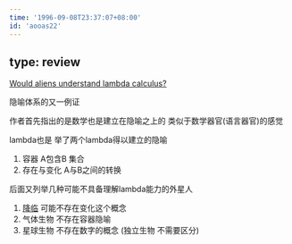 ```yaml
---
time: '1996-09-08T23:37:07+08:00'
id: 'aooas22'
---
```


type: review
---
[Would aliens understand lambda calculus?](http://tomasp.net/blog/2018/alien-lambda-calculus/)

隐喻体系的又一例证

作者首先指出的是数学也是建立在隐喻之上的 类似于数学器官(语言器官)的感觉

lambda也是
举了两个lambda得以建立的隐喻
1. 容器 A包含B 集合
2. 存在与变化 A与B之间的转换

后面又列举几种可能不具备理解lambda能力的外星人
1. [降临](https://movie.douban.com/subject/21324900/) 可能不存在变化这个概念
2. 气体生物 不存在容器隐喻
3. 星球生物 不存在数字的概念 (独立生物 不需要区分)